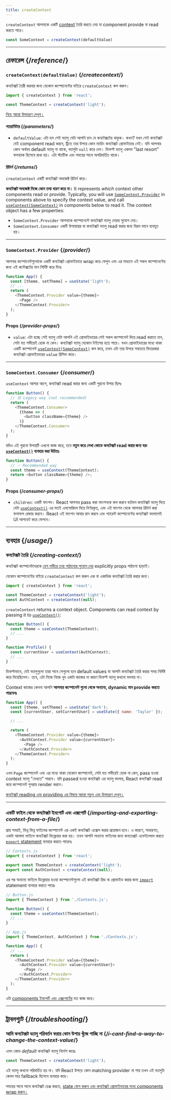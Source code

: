 ```yaml
---
title: createContext
---
```


<Intro>

`createContext` আপনাকে একটি [context](/learn/passing-data-deeply-with-context) তৈরি করতে দেয় যা component provide বা read করতে পারে।

```js
const SomeContext = createContext(defaultValue)
```

</Intro>

<InlineToc />

---

## রেফারেন্স {/*reference*/}

### `createContext(defaultValue)` {/*createcontext*/}

কনটেক্সট তৈরী করবার জন্য যেকোন কম্পোনেন্টের বাইরে `createContext` কল করুন।

```js
import { createContext } from 'react';

const ThemeContext = createContext('light');
```

[নিচে আরো উদাহরণ দেখুন।](#usage)

#### প্যারামিটার {/*parameters*/}

* `defaultValue`: এটা হল সেই ভ্যালু যেটা আপনি চান যে কনটেক্সটের থাকুক। কখন? যখন সেই কনটেক্সট যেই component read করবে, ট্রিতে তার উপরে কোন ম্যাচিং কনটেক্সট প্রোভাইডার নেই। যদি আপনার কোন অর্থবহ default ভ্যালু না থাকে, ভ্যালুটা `null` করে দেন। ডিফল্ট ভ্যালু একদম "last resort" ফলব্যাক হিসেবে রাখা হয়। এটা স্ট্যাটিক এবং সময়ের সাথে অপরিবর্তিত থাকে।

#### রিটার্ন {/*returns*/}

`createContext` একটি কনটেক্সট অবজেক্ট রিটার্ন করে। 

**কনটেক্সট অবজেক্ট নিজে কোন তথ্য ধারণ করে না।** It represents _which_ context other components read or provide. Typically, you will use [`SomeContext.Provider`](#provider) in components above to specify the context value, and call [`useContext(SomeContext)`](/reference/react/useContext) in components below to read it. The context object has a few properties:

* `SomeContext.Provider` আপনাকে কম্পোনেন্টে কনটেক্সট ভ্যালু দেয়ার সুযোগ দেয়।
* `SomeContext.Consumer` একটি উপায়ান্তর যা কনটেক্সট ভ্যালু read করার জন্য বিরল ভাবে ব্যবহৃত হয়।

---

### `SomeContext.Provider` {/*provider*/}

আপনার কম্পোনেন্টগুলোকে একটি কনটেক্সট প্রোভাইডারে wrap করে ফেলুন এবং এর মাধ্যমে এই সকল কম্পোনেন্টের জন্য এই কন্টেক্সটের মান নির্দিষ্ট করে দিনঃ

```js
function App() {
  const [theme, setTheme] = useState('light');
  // ...
  return (
    <ThemeContext.Provider value={theme}>
      <Page />
    </ThemeContext.Provider>
  );
}
```

#### Props {/*provider-props*/}

* `value`: এটা হচ্ছে সেই ভ্যালু যেটা আপনি এই প্রোভাইডারের সেই সকল কম্পোনেন্ট দিয়ে read করাতে চান, সেটা যত গভীরেই হোক না কেন। কনটেক্সট ভ্যালু যেকোন টাইপের হতে পারে। যখন প্রোভাইডারের মধ্যে থাকা একটি কম্পোনেন্ট [`useContext(SomeContext)`](/reference/react/useContext) কল করে, তখন এটা তার উপরে সবচেয়ে ভিতরকার কনটেক্সট প্রোভাইডারের `value` রিসিভ করে।

---

### `SomeContext.Consumer` {/*consumer*/}

`useContext` আসার আগে, কনটেক্সট read করার জন্য একটি পুরনো উপায় ছিলঃ

```js
function Button() {
  // 🟡 Legacy way (not recommended)
  return (
    <ThemeContext.Consumer>
      {theme => (
        <button className={theme} />
      )}
    </ThemeContext.Consumer>
  );
}
```

যদিও এই পুরনো উপায়টি এখনো কাজ করে, তবে **নতুন করে লেখা কোডে কনটেক্সট read করার জন্য বরং [`useContext()`](/reference/react/useContext) ব্যবহার করা উচিতঃ**

```js
function Button() {
  // ✅ Recommended way
  const theme = useContext(ThemeContext);
  return <button className={theme} />;
}
```

#### Props {/*consumer-props*/}

* `children`: একটি ফাংশন। React আপনার pass করা ফাংশনকে কল করবে বর্তমান কনটেক্সট ভ্যালু দিয়ে যেটা [`useContext()`](/reference/react/useContext) এর মতই এলগোরিদম দিয়ে নির্ণয়কৃত, এবং এই ফাংশন থেকে আপনার রিটার্ন করা ফলাফল রেন্ডার করবে। React এই ফাংশন আবার রান করবে এবং প্যারেন্ট কম্পোনেন্টের কনটেক্সট বদলালেই UI আপডেট করে ফেলবে।

---

## ব্যবহার {/*usage*/}

### কনটেক্সট তৈরি {/*creating-context*/}

কনটেক্সট কম্পোনেটদেরকে [বেশ গভীরে তথ্য পাঠানোর সুযোগ দেয়](/learn/passing-data-deeply-with-context) explicitly props পাঠানো ছাড়াই।

যেকোন কম্পোনেন্টের বাইরে `createContext` কল করুন এক বা একাধিক কনটেক্সট তৈরি করার জন্য।

```js [[1, 3, "ThemeContext"], [1, 4, "AuthContext"], [3, 3, "'light'"], [3, 4, "null"]]
import { createContext } from 'react';

const ThemeContext = createContext('light');
const AuthContext = createContext(null);
```

`createContext` returns a <CodeStep step={1}>context object</CodeStep>. Components can read context by passing it to [`useContext()`](/reference/react/useContext):

```js [[1, 2, "ThemeContext"], [1, 7, "AuthContext"]]
function Button() {
  const theme = useContext(ThemeContext);
  // ...
}

function Profile() {
  const currentUser = useContext(AuthContext);
  // ...
}
```

ডিফল্টভাবে, যেই ভ্যালুগুলো তারা পাবে সেগুলো হবে <CodeStep step={3}>default values</CodeStep> যা আপনি কনটেক্সট তৈরি করার সময় নির্দিষ্ট করে দিয়েছিলেন। তবে, এটা নিজে নিজে খুব একটা কাজের না কারণ ডিফল্ট ভ্যালু কখনো বদলায় না।

Context কাজের কেননা আপনি **আপনার কম্পোনেন্ট গুলো থেকে অন্যান্য, dynamic মান provide করতে পারবেনঃ**

```js {8-9,11-12}
function App() {
  const [theme, setTheme] = useState('dark');
  const [currentUser, setCurrentUser] = useState({ name: 'Taylor' });

  // ...

  return (
    <ThemeContext.Provider value={theme}>
      <AuthContext.Provider value={currentUser}>
        <Page />
      </AuthContext.Provider>
    </ThemeContext.Provider>
  );
}
```

এখন `Page` কম্পোনেন্ট এবং এর মধ্যে থাকা যেকোন কম্পোনেন্ট, সেটা যত গভীরেই হোক না কেন, pass হওয়া context ভ্যালু "দেখতে" পারবে। যদি passed হওয়া কনটেক্সট এর ভ্যালু বদলায়, React কনটেক্সট read করে কম্পোনেন্ট পুনরায় render করবে।

[কনটেক্সট reading এবং providing এর বিষয়ে আরো পড়ুন এবং উদাহরণ দেখুন।](/reference/react/useContext)

---

### একটি ফাইল থেকে কনটেক্সট ইমপোর্ট এবং এক্সপোর্ট {/*importing-and-exporting-context-from-a-file*/}

প্রায় সময়ই, ভিন্ন ভিন্ন ফাইলের কম্পোনেন্ট এর একই কনটেক্সট এক্সেস করার প্রয়োজন হবে। এ কারণে, সাধারণত, একটা আলাদা ফাইলে কনটেক্সট ডিক্লেয়ার করা হয়। তখন আপনি অন্যান্য ফাইলের জন্য কনতেক্সট এভেইলেবল করতে [`export` statement](https://developer.mozilla.org/en-US/docs/web/javascript/reference/statements/export) ব্যবহার করতে পারেনঃ

```js {4-5}
// Contexts.js
import { createContext } from 'react';

export const ThemeContext = createContext('light');
export const AuthContext = createContext(null);
```

এর পর অন্যান্য ফাইলে ডিক্লেয়ার হওয়া কম্পোনেন্টগুলো এই কনটেক্সট রিড বা প্রোভাইড করার জন্য [`import`](https://developer.mozilla.org/en-US/docs/web/javascript/reference/statements/import) statement ব্যবহার করতে পারেঃ

```js {2}
// Button.js
import { ThemeContext } from './Contexts.js';

function Button() {
  const theme = useContext(ThemeContext);
  // ...
}
```

```js {2}
// App.js
import { ThemeContext, AuthContext } from './Contexts.js';

function App() {
  // ...
  return (
    <ThemeContext.Provider value={theme}>
      <AuthContext.Provider value={currentUser}>
        <Page />
      </AuthContext.Provider>
    </ThemeContext.Provider>
  );
}
```

এটা [components ইমপোর্ট এবং এক্সপোর্টের](/learn/importing-and-exporting-components) মত কাজ করে।

---

## ট্রাবলশ্যুট {/*troubleshooting*/}

### আমি কনটেক্সট ভ্যালু পরিবর্তন করার কোন উপায় খুঁজে পাচ্ছি না {/*i-cant-find-a-way-to-change-the-context-value*/}


এমন কোড *default* কনটেক্সট ভ্যালু নির্দেশ করেঃ

```js
const ThemeContext = createContext('light');
```

এই ভ্যালু কখনো পরিবর্তিত হয় না। যদি React উপড়ে কোন matching provider না পায় তখন এই ভ্যালুটা কেবল মাত্র fallback হিসেবে ব্যবহার করে।

সময়ের সাথে সাথে কনটেক্সট চেঞ্জ করতে, [state যোগ করুন এবং কনটেক্সট প্রোভাইডারের মধ্যে components wrap করুন।](/reference/react/useContext#updating-data-passed-via-context)

